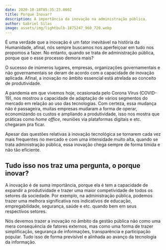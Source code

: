 ```yaml
---
date: 2020-10-18T05:35:23.000Z
title: Porque Inovar?
description: A importância da inovação na administração pública.
author: Gabriel Silas
image: assets/img/lightbulb-1875247_960_720.webp
---
```

É uma verdade que a inovação é um fator inevitável na história da Humanidade, afinal, nós sempre buscamos nos aperfeiçoar em tudo nos propomos a fazer. No entanto, quando se trata de administração pública, porque que o esse processo demora mais?

O sucesso de inúmeros lugares, empresas, organizações governamentais e não governamentais se deram de acordo com a capacidade de inovação aplicada. Afinal, a inovação no âmbito essencial está atrelada ao conceito de produtividade.

A pandemia em que vivemos hoje, ocasionada pelo Corona Vírus (COVID-19), nos mostrou a capacidade de adaptação de vários segmentos do mercado em relação ao uso das tecnologias. Com certeza, essa mudança não é passageira, muitas empresas mudaram a forma de operar, economizando os custos e ampliando a produtividade, isso nos mostra que práticas como *home office*, reuniões via plataformas digitais e etc. chegaram pra ficar. 

Apesar das questões relativas à inovação tecnológica se tornarem cada vez mais frequentes no mercado e com uma intensidade muito alta, quando se trata administração pública, essa inovação chega sempre de forma tímida e não tão eficiente. 



## Tudo isso nos traz uma pergunta, o porque inovar? 

A inovação é de suma importância, porque ela é tem a capacidade de expandir a produtividade e trazer uma maior competividade de todos os setores da sociedade. Por exemplo, na administração pública, podemos trazer uma melhora significativa nos indicativos de educação, empregabilidade, segurança, saúde e etc. quando bem em seus respectivos setores. 

Nós devemos trazer a inovação no âmbito da gestão pública não como uma mera consequência de fatores externos, mas como uma forma de trazer simplificação, segurança de informações, transparência e participação popular. Tudo isso de forma previsível e alinhada ao avanço da tecnologia da informação.